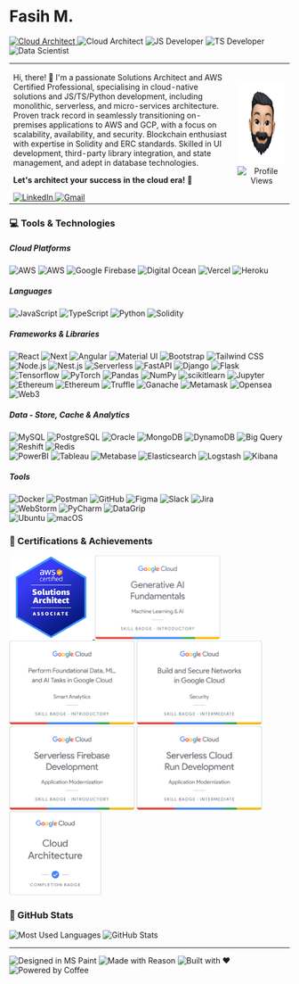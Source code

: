 <h1>Fasih M.</h1>

<p align="left">
<a href="https://www.credly.com/badges/67a71d7f-cd1e-4a5d-a36e-4e0c8b4b866e/public_url" target="_blank">
    <img src="https://img.shields.io/badge/AWS-Certified-3A3BF7" alt="Cloud Architect">
</a>
<img src="https://img.shields.io/badge/Cloud-Architect-FF9900" alt="Cloud Architect">
<img src="https://img.shields.io/badge/Dev-JavaScript-F0DB4F" alt="JS Developer">
<img src="https://img.shields.io/badge/Dev-TypeScript-3075C0" alt="TS Developer">
<img src="https://img.shields.io/badge/Data-Scientist-CE0B0C" alt="Data Scientist">
</p>

<table border="0">
  <tr>
    <td width="80%">
    <p>Hi, there! 👋 I'm a passionate Solutions Architect and AWS Certified Professional, specialising in cloud-native solutions and JS/TS/Python development, including monolithic, serverless, and micro-services architecture. Proven track record in seamlessly transitioning on-premises applications to AWS and GCP, with a focus on scalability, availability, and security. Blockchain enthusiast with expertise in Solidity and ERC standards. Skilled in UI development, third-party library integration, and state management, and adept in database technologies.</p>
    <p style="font-weight: bold">Let's architect your success in the cloud era! 🚀</p>
<a href="https://www.linkedin.com/in/fasih-malik/" target="_blank">
    <img src="https://img.shields.io/badge/Connect%20on%20LinkedIn-196BC3?logo=linkedin" alt="LinkedIn"/>
</a>
<a href="mailto:fasihrehman.malik@gmail.com" target="_blank">
    <img src="https://img.shields.io/badge/Drop%20an%20Email-FFF?logo=gmail" alt="Gmail"/>
</a> 
    </td>
    <td width="20%">
        <div align="center">
            <img src="./assets/img/me.png" height="150" width="auto" alt="Memoji">
            <br/>
            <img src="https://komarev.com/ghpvc/?username=DICOT4&abbreviated=true" height="20" alt="Profile Views">
        </div>
    </td>
  </tr>
</table>

<h3>💻 Tools & Technologies</h3>

<h5>Cloud Platforms</h5>
<p align="left" style="margin: 0">
    <img src="https://img.shields.io/badge/Amazon%20Web%20Services-FFF?logo=amazon-aws&logoColor=FF9900" alt="AWS">
    <img src="https://img.shields.io/badge/Google%20Cloud%20Platform-FFF?logo=google-cloud" alt="AWS">
    <img src="https://img.shields.io/badge/Google%20Firebase-FFF?logo=firebase" alt="Google Firebase">
    <img src="https://img.shields.io/badge/Digital%20Ocean-FFF?logo=digitalocean" alt="Digital Ocean">
    <img src="https://img.shields.io/badge/Vercel-FFF?logo=vercel&logoColor=black" alt="Vercel">
    <img src="https://img.shields.io/badge/Heroku-FFF?logo=heroku&logoColor=purple" alt="Heroku">
</p>

<h5>Languages</h5>
<p align="left" style="margin: 0">
    <img src="https://img.shields.io/badge/JavaScript-FFF?logo=javascript" alt="JavaScript">
    <img src="https://img.shields.io/badge/TypeScript-FFF?logo=typescript" alt="TypeScript">
    <img src="https://img.shields.io/badge/Python-FFF?logo=python" alt="Python">
    <img src="https://img.shields.io/badge/Solidity-FFF?logo=solidity&logoColor=black" alt="Solidity">
</p>

<h5>Frameworks & Libraries</h5>
<p align="left" style="margin: 0">
    <img src="https://img.shields.io/badge/React-FFF?logo=react" alt="React">
    <img src="https://img.shields.io/badge/Next.js-FFF?logo=nextdotjs&logoColor=black" alt="Next">
    <img src="https://img.shields.io/badge/Angular-FFF?logo=angular&logoColor=red" alt="Angular">
    <img src="https://img.shields.io/badge/MaterialUI-FFF?logo=mui" alt="Material UI">
    <img src="https://img.shields.io/badge/Bootstrap-FFF?logo=bootstrap" alt="Bootstrap">
    <img src="https://img.shields.io/badge/Tailwind%20CSS-FFF?logo=tailwindcss" alt="Tailwind CSS">
</p>
<p align="left" style="margin: 0">
    <img src="https://img.shields.io/badge/Node.js-FFF?logo=nodedotjs" alt="Node.js">
    <img src="https://img.shields.io/badge/Nest.js-FFF?logo=nestjs&logoColor=red" alt="Nest.js">
    <img src="https://img.shields.io/badge/Serverless-FFF?logo=serverless" alt="Serverless">
    <img src="https://img.shields.io/badge/FastAPI-FFF?logo=fastapi" alt="FastAPI">
    <img src="https://img.shields.io/badge/Django-FFF?logo=django&logoColor=0A2D1F" alt="Django">
    <img src="https://img.shields.io/badge/Flask-FFF?logo=flask&logoColor=black" alt="Flask">
</p>

<p align="left" style="margin: 0">
    <img src="https://img.shields.io/badge/Tensorflow-FFF?logo=tensorflow" alt="Tensorflow">
    <img src="https://img.shields.io/badge/PyTorch-FFF?logo=pytorch" alt="PyTorch">
    <img src="https://img.shields.io/badge/Pandas-FFF?logo=pandas&logoColor=170656" alt="Pandas">
    <img src="https://img.shields.io/badge/NumPy-FFF?logo=numpy&logoColor=4AA6CA" alt="NumPy">
    <img src="https://img.shields.io/badge/Scikit%20Learn-FFF?logo=scikitlearn" alt="scikitlearn">
    <img src="https://img.shields.io/badge/Jupyter-FFF?logo=jupyter" alt="Jupyter">
</p>

<p align="left" style="margin: 0">
    <img src="https://img.shields.io/badge/Ethereum-FFF?logo=ethereum&logoColor=black" alt="Ethereum">
    <img src="https://img.shields.io/badge/Binance-FFF?logo=binance" alt="Ethereum">
    <img src="https://img.shields.io/badge/Truffle-FFF?logo=truffle" alt="Truffle">
    <img src="https://img.shields.io/badge/Ganache-FFF?logo=ganache" alt="Ganache">
    <img src="https://img.shields.io/badge/Metamask-FFF?logo=metamask" alt="Metamask">
    <img src="https://img.shields.io/badge/Opensea-FFF?logo=opensea" alt="Opensea">
    <img src="https://img.shields.io/badge/Web3-FFF?logo=web3dotjs" alt="Web3">
</p>

<h5>Data - Store, Cache & Analytics</h5>
<p align="left" style="margin: 0">
    <img src="https://img.shields.io/badge/MySQL-FFF?logo=mysql" alt="MySQL">
    <img src="https://img.shields.io/badge/PostgreSQL-FFF?logo=postgresql" alt="PostgreSQL">
    <img src="https://img.shields.io/badge/Oracle-FFF?logo=oracle&logoColor=red" alt="Oracle">
    <img src="https://img.shields.io/badge/MongoDB-FFF?logo=mongodb" alt="MongoDB">
    <img src="https://img.shields.io/badge/DynamoDB-FFF?logo=amazondynamodb&logoColor=2C6EB3" alt="DynamoDB">
    <img src="https://img.shields.io/badge/Big Query-FFF?logo=googlebigquery" alt="Big Query">
    <img src="https://img.shields.io/badge/Redshift-FFF?logo=amazonredshift" alt="Reshift">
    <img src="https://img.shields.io/badge/Redis-FFF?logo=redis" alt="Redis">
</p>

<p align="left" style="margin: 0">
    <img src="https://img.shields.io/badge/PowerBI-FFF?logo=powerbi" alt="PowerBI">
    <img src="https://img.shields.io/badge/Tableau-FFF?logo=tableau" alt="Tableau">
    <img src="https://img.shields.io/badge/Metabase-FFF?logo=metabase" alt="Metabase">
    <img src="https://img.shields.io/badge/Elasticsearch-FFF?logo=elasticsearch&logoColor=black" alt="Elasticsearch">
    <img src="https://img.shields.io/badge/Logstash-FFF?logo=logstash&logoColor=black" alt="Logstash">
<img src="https://img.shields.io/badge/Kibana-FFF?logo=kibana&logoColor=black" alt="Kibana">
</p>

<h5>Tools</h5>
<p align="left" style="margin: 0">
    <img src="https://img.shields.io/badge/Docker-FFF?logo=docker" alt="Docker">
    <img src="https://img.shields.io/badge/Postman-FFF?logo=postman" alt="Postman">
    <img src="https://img.shields.io/badge/GitHub-FFF?logo=github&logoColor=black" alt="GitHub">
    <img src="https://img.shields.io/badge/Figma-FFF?logo=figma" alt="Figma">
    <img src="https://img.shields.io/badge/Slack-FFF?logo=slack&logoColor=black" alt="Slack">
    <img src="https://img.shields.io/badge/Jira-FFF?logo=jira&logoColor=2480F8" alt="Jira">
</p>
<p align="left" style="margin: 0">
    <img src="https://img.shields.io/badge/WebStorm-FFF?logo=webstorm&logoColor=black" alt="WebStorm">
    <img src="https://img.shields.io/badge/PyCharm-FFF?logo=pycharm&logoColor=black" alt="PyCharm">
    <img src="https://img.shields.io/badge/DataGrip-FFF?logo=datagrip&logoColor=black" alt="DataGrip">
</p>

<p align="left" style="margin: 0">
    <img src="https://img.shields.io/badge/Ubuntu-FFF?logo=ubuntu&logoColor=black" alt="Ubuntu">
    <img src="https://img.shields.io/badge/macOS-FFF?logo=macos&logoColor=black" alt="macOS">
</p>

[//]: # (<h3>🎓 Education</h3>)

[//]: # (<hr style="margin-top: 0">)

[//]: # (<img src="https://img.shields.io/badge/Bachelors-Software%20Engineering-FFF" alt="BS">)

[//]: # (<img src="https://img.shields.io/badge/Masters-Artificial%20Intelligence-FFF" alt="MSc">)

<h3>📃 Certifications & Achievements</h3>

<p align="left" style="margin: 0">
    <a href="https://www.credly.com/badges/67a71d7f-cd1e-4a5d-a36e-4e0c8b4b866e/public_url" target="_blank">
        <img src="./assets/img/aws-certified-solutions-architect-associate.png" height="150" alt="AWS Certified - Solutions Architect Associate">
    </a>
    <img src="./assets/img/google1.png" height="150" alt="Generative AI Fundamentals">
    <img src="./assets/img/google2.png" height="150" alt="Data, ML, and AI Tasks">
    <img src="./assets/img/google6.png" height="150" alt="Networks in Google Cloud">
    <img src="./assets/img/google4.png" height="150" alt="Serverless Firebase Development">
    <img src="./assets/img/google5.png" height="150" alt="Serverless Cloud Run Development">
    <img src="./assets/img/google3.png" height="150" alt="Cloud Architecture">
</p>

<h3>👾 GitHub Stats</h3>

<p align="left" style="margin: 0">
    <img height="150" src="https://github-readme-stats.vercel.app/api/top-langs/?username=DICOT4&layout=compact&hide=c%23,CSS,SCSS,ASP,Objective-C" alt="Most Used Languages" />
    <img height="150" src="https://github-readme-stats-ebon-seven-19.vercel.app/api?username=DICOT4&show_icons=true&hide=stars&locale=en&rank_icon=github&hide_rank=true" alt="GitHub Stats">
</p>

<hr/>
<p align="left" style="margin: 0">
    <img src="https://forthebadge.com/images/badges/designed-in-ms-paint.svg" alt="Designed in MS Paint">
    <img src="https://forthebadge.com/images/badges/made-with-reason.svg" alt="Made with Reason">
    <img src="https://forthebadge.com/images/badges/built-with-love.svg" alt="Built with ❤️">
    <img src="https://forthebadge.com/images/badges/powered-by-coffee.svg" alt="Powered by Coffee">
</p>
